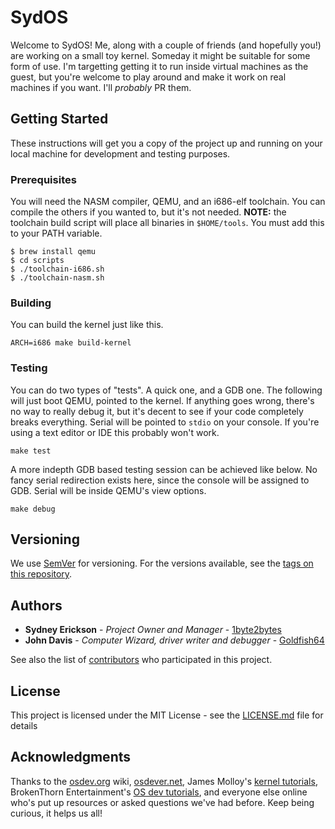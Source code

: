 # SydOS

Welcome to SydOS! Me, along with a couple of friends (and hopefully you!) are working on a small toy kernel. Someday it
might be suitable for some form of use. I'm targetting getting it to run inside virtual machines as the guest, but you're
welcome to play around and make it work on real machines if you want. I'll *probably* PR them.

## Getting Started

These instructions will get you a copy of the project up and running on your local machine for development and testing purposes.

### Prerequisites

You will need the NASM compiler, QEMU, and an i686-elf toolchain. You can compile the others if you wanted to, but it's not needed.
**NOTE:** the toolchain build script will place all binaries in `$HOME/tools`. You must add this to your PATH variable.

```
$ brew install qemu
$ cd scripts
$ ./toolchain-i686.sh 
$ ./toolchain-nasm.sh
```

### Building

You can build the kernel just like this.

```
ARCH=i686 make build-kernel
```

### Testing

You can do two types of "tests". A quick one, and a GDB one. The following will just boot QEMU, pointed to the kernel.
If anything goes wrong, there's no way to really debug it, but it's decent to see if your code completely breaks everything.
Serial will be pointed to `stdio` on your console. If you're using a text editor or IDE this probably won't work.

```
make test
```

A more indepth GDB based testing session can be achieved like below. No fancy serial redirection exists here, since the
console will be assigned to GDB. Serial will be inside QEMU's view options.

```
make debug
```

## Versioning

We use [SemVer](http://semver.org/) for versioning. For the versions available, see the [tags on this repository](https://github.com/1byte2bytes/SydOS/releases). 

## Authors

* **Sydney Erickson** - *Project Owner and Manager* - [1byte2bytes](https://github.com/PurpleBooth)
* **John Davis** - *Computer Wizard, driver writer and debugger* - [Goldfish64](https://github.com/Goldfish64)

See also the list of [contributors](https://github.com/1byte2bytes/SydOS/graphs/contributors) who participated in this project.

## License

This project is licensed under the MIT License - see the [LICENSE.md](LICENSE.md) file for details

## Acknowledgments

Thanks to the [osdev.org](https://wiki.osdev.org/Main_Page) wiki, [osdever.net](http://www.osdever.net/), James Molloy's [kernel tutorials](http://www.jamesmolloy.co.uk/tutorial_html/), BrokenThorn Entertainment's [OS dev tutorials](http://www.brokenthorn.com/Resources/OSDevIndex.html), and everyone else online who's put up resources or asked questions we've had before. Keep being curious, it helps us all!
